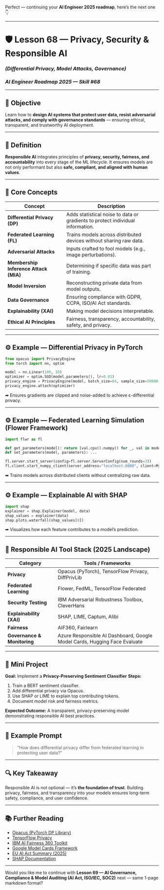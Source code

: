 Perfect — continuing your **AI Engineer 2025 roadmap**, here’s the next one 👇

---

# 🛡️ Lesson 68 — Privacy, Security & Responsible AI

### *(Differential Privacy, Model Attacks, Governance)*

### *AI Engineer Roadmap 2025 — Skill #68*

---

## 🎯 Objective

Learn how to **design AI systems that protect user data, resist adversarial attacks, and comply with governance standards** — ensuring ethical, transparent, and trustworthy AI deployment.

---

## 🧩 Definition

**Responsible AI** integrates principles of **privacy, security, fairness, and accountability** into every stage of the ML lifecycle.
It ensures models are not only performant but also **safe, compliant, and aligned with human values**.

---

## 🧠 Core Concepts

| Concept                               | Description                                                                    |
| ------------------------------------- | ------------------------------------------------------------------------------ |
| **Differential Privacy (DP)**         | Adds statistical noise to data or gradients to protect individual information. |
| **Federated Learning (FL)**           | Trains models across distributed devices without sharing raw data.             |
| **Adversarial Attacks**               | Inputs crafted to fool models (e.g., image perturbations).                     |
| **Membership Inference Attack (MIA)** | Determining if specific data was part of training.                             |
| **Model Inversion**                   | Reconstructing private data from model outputs.                                |
| **Data Governance**                   | Ensuring compliance with GDPR, CCPA, ISO/AI Act standards.                     |
| **Explainability (XAI)**              | Making model decisions interpretable.                                          |
| **Ethical AI Principles**             | Fairness, transparency, accountability, safety, and privacy.                   |

---

## ⚙️ Example — Differential Privacy in PyTorch

```python
from opacus import PrivacyEngine
from torch import nn, optim

model = nn.Linear(100, 10)
optimizer = optim.SGD(model.parameters(), lr=0.01)
privacy_engine = PrivacyEngine(model, batch_size=64, sample_size=50000, noise_multiplier=1.2, max_grad_norm=1.0)
privacy_engine.attach(optimizer)
```

➡ Ensures gradients are clipped and noise-added to achieve ε-differential privacy.

---

## ⚙️ Example — Federated Learning Simulation (Flower Framework)

```python
import flwr as fl

def get_parameters(model): return [val.cpu().numpy() for _, val in model.state_dict().items()]
def set_parameters(model, parameters): ...

fl.server.start_server(config=fl.server.ServerConfig(num_rounds=3))
fl.client.start_numpy_client(server_address="localhost:8080", client=MyClient())
```

➡ Trains models across distributed clients without centralizing raw data.

---

## ⚙️ Example — Explainable AI with SHAP

```python
import shap
explainer = shap.Explainer(model, data)
shap_values = explainer(data)
shap.plots.waterfall(shap_values[0])
```

➡ Visualizes how each feature contributes to a model’s prediction.

---

## 🧱 Responsible AI Tool Stack (2025 Landscape)

| Category                    | Tools / Frameworks                                                        |
| --------------------------- | ------------------------------------------------------------------------- |
| **Privacy**                 | Opacus (PyTorch), TensorFlow Privacy, DiffPrivLib                         |
| **Federated Learning**      | Flower, FedML, TensorFlow Federated                                       |
| **Security Testing**        | IBM Adversarial Robustness Toolbox, CleverHans                            |
| **Explainability (XAI)**    | SHAP, LIME, Captum, Alibi                                                 |
| **Fairness**                | AIF360, Fairlearn                                                         |
| **Governance & Monitoring** | Azure Responsible AI Dashboard, Google Model Cards, Hugging Face Evaluate |

---

## 📘 Mini Project

**Goal:** Implement a **Privacy-Preserving Sentiment Classifier**
**Steps:**

1. Train a BERT sentiment classifier.
2. Add differential privacy via Opacus.
3. Use SHAP or LIME to explain top contributing tokens.
4. Document model risk and fairness metrics.

**Expected Outcome:**
A transparent, privacy-preserving model demonstrating responsible AI best practices.

---

## 🧠 Example Prompt

> “How does differential privacy differ from federated learning in protecting user data?”

---

## 🔍 Key Takeaway

Responsible AI is not optional — it’s **the foundation of trust**.
Building privacy, fairness, and transparency into your models ensures long-term safety, compliance, and user confidence.

---

## 📚 Further Reading

* [Opacus (PyTorch DP Library)](https://opacus.ai/)
* [TensorFlow Privacy](https://github.com/tensorflow/privacy)
* [IBM AI Fairness 360 Toolkit](https://aif360.mybluemix.net/)
* [Google Model Cards Framework](https://modelcards.withgoogle.com/about)
* [EU AI Act Summary (2025)](https://artificialintelligenceact.eu/)
* [SHAP Documentation](https://shap.readthedocs.io/en/latest/)

---

Would you like me to continue with **Lesson 69 — AI Governance, Compliance & Model Auditing (AI Act, ISO/IEC, SOC2)** next — same 1-page markdown format?
